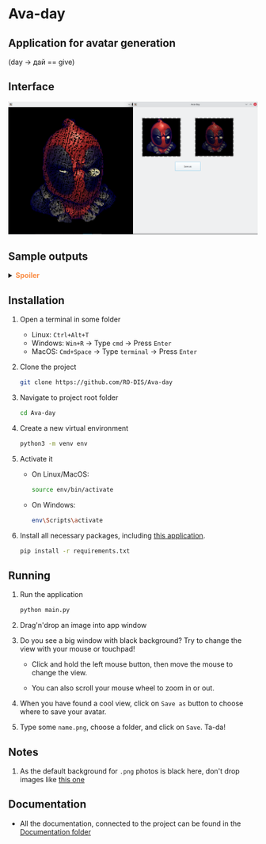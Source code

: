 # Ava-day

## Application for avatar generation

   (day -> дай == give)


## Interface

<img src="./README/interface.preview.png" style="height: auto; width: auto;"/>

## Sample outputs

   <details><summary><b><font color="#fa8e47">Spoiler</font></b></summary>
   <div id="column">
      <div id="row">
         <img src="./README/m.png" style="height: 250px; width: auto;"/>
         <img src="./README/m_c.png" style="height: 250px; width: auto;"/>
      </div>
      <div id="row">
         <img src="./README/tiger.png" style="height: 250px; width: auto;"/>
         <img src="./README/tiger_c.png" style="height: 250px; width: auto;"/>
      </div>
      <div id="row">
         <img src="./README/bird.png" style="height: 250px; width: auto;"/>
         <img src="./README/bird_c.png" style="height: 250px; width: auto;"/>
      </div>
      <div id="row">
         <img src="./README/hockey.png" style="height: 250px; width: auto;"/>
         <img src="./README/hockey_c.png" style="height: 250px; width: auto;"/>
      </div>
   </div>
   </details>

## Installation

1. Open a terminal in some folder
   - Linux: `Ctrl+Alt+T` 
   - Windows: `Win+R` -> Type `cmd` -> Press `Enter`
   - MacOS: `Cmd+Space` -> Type `terminal` -> Press `Enter`

1. Clone the project

   ```sh
   git clone https://github.com/RO-DIS/Ava-day
   ```

1. Navigate to project root folder

   ```sh
   cd Ava-day
   ```

1. Create a new virtual environment

   ```sh
   python3 -m venv env
   ```
1. Activate it

   - On Linux/MacOS:
      ```sh
      source env/bin/activate
      ```
   - On Windows:
      ```sh
      env\Scripts\activate
      ```

1. Install all necessary packages, including [this application](https://stackoverflow.com/a/50194143).

    ```sh
    pip install -r requirements.txt
    ```

## Running

1. Run the application

    ```sh
    python main.py
    ```

2. Drag'n'drop an image into app window

3. Do you see a big window with black background? Try to change the view with your mouse or touchpad!

   - Click and hold the left mouse button, then move the mouse to change the view. 

   - You can also scroll your mouse wheel to zoom in or out.

4. When you have found a cool view, click on `Save as` button to choose where to save your avatar.

5. Type some `name.png`, choose a folder, and click on `Save`. Ta-da!

## Notes

1. As the default background for `.png` photos is black here, don't drop images like [this one](https://upload.wikimedia.org/wikipedia/ru/thumb/7/78/Trollface.svg/1200px-Trollface.svg.png)

## Documentation

* All the documentation, connected to the project can be found in the [Documentation folder](/Documentation)